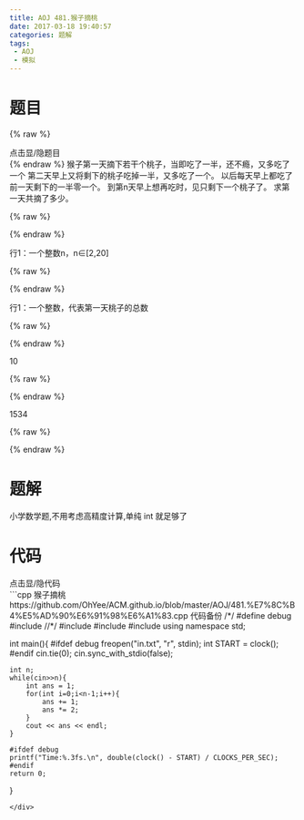 ```yaml
---
title: AOJ 481.猴子摘桃
date: 2017-03-18 19:40:57
categories: 题解
tags:
 - AOJ
 - 模拟
---
```


# 题目
{% raw %}
<div><div class="fold_hider"><div class="close hider_title">点击显/隐题目</div></div><div class="fold">
    <div class="oj">   
        <div class="part" title="Description">
{% endraw %}
猴子第一天摘下若干个桃子，当即吃了一半，还不瘾，又多吃了一个  
第二天早上又将剩下的桃子吃掉一半，又多吃了一个。  
以后每天早上都吃了前一天剩下的一半零一个。  
到第n天早上想再吃时，见只剩下一个桃子了。  
求第一天共摘了多少。  
  
  

{% raw %}
        </div>
        <div class="part" title="Input">
{% endraw %}
  
行1：一个整数n，n∈[2,20]  
  
  

{% raw %}
        </div>
        <div class="part" title="Output">
{% endraw %}
  
行1：一个整数，代表第一天桃子的总数  
  
  

{% raw %}
        </div>
        <div class="samp">
            <div class="clear"></div>
            <div class="input part" title="Sample Input">
{% endraw %}
  
10  
  
  

{% raw %}
            </div>
            <div class="output part" title="Sample Output">
{% endraw %}
  
1534  
  

{% raw %}
            </div>
            <div class="clear"></div>
        </div>
    </div>
</div></div>
{% endraw %}

<!--more-->
# 题解

小学数学题,不用考虑高精度计算,单纯 int 就足够了  

# 代码
<div><div class="fold_hider"><div class="close hider_title">点击显/隐代码</div></div><div class="fold">```cpp 猴子摘桃 https://github.com/OhYee/ACM.github.io/blob/master/AOJ/481.%E7%8C%B4%E5%AD%90%E6%91%98%E6%A1%83.cpp 代码备份
/*/
#define debug
#include <ctime>
//*/
#include <cstdio>
#include <iostream>
#include <cstring>
using namespace std;

int main(){
    #ifdef debug
    freopen("in.txt", "r", stdin);
    int START = clock();
    #endif
    cin.tie(0);
    cin.sync_with_stdio(false);
    
    int n;
    while(cin>>n){
        int ans = 1;
        for(int i=0;i<n-1;i++){
            ans += 1;
            ans *= 2;
        }
        cout << ans << endl; 
    }

    #ifdef debug
    printf("Time:%.3fs.\n", double(clock() - START) / CLOCKS_PER_SEC);
    #endif
    return 0;
}
```
</div>